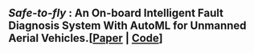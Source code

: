 ## _Safe-to-fly_ : An On-board Intelligent Fault Diagnosis System With AutoML for Unmanned Aerial Vehicles.[[Paper](https://ieeexplore.ieee.org/document/9752852) | [Code](https://github.com/RITIK-12/safe-to-fly)]
